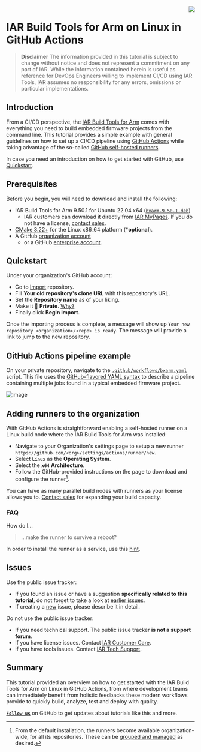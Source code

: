 <img align="right" src="https://avatars.githubusercontent.com/u/583231?s=96&v=4" />

# IAR Build Tools for Arm on Linux in GitHub Actions


> __Disclaimer__
> The information provided in this tutorial is subject to change without notice and does not represent a commitment on any part of IAR. While the information contained herein is useful as reference for DevOps Engineers willing to implement CI/CD using IAR Tools, IAR assumes no responsibility for any errors, omissions or particular implementations.


## Introduction
From a CI/CD perspective, the [IAR Build Tools for Arm](https://iar.com/bxarm) comes with everything you need to build embedded firmware projects from the command line. This tutorial provides a simple example with general guidelines on how to set up a CI/CD pipeline using [GitHub Actions](https://docs.github.com/en/actions) while taking advantage of the so-called [GitHub self-hosted runners][gh-shr-url].

In case you need an introduction on how to get started with GitHub, use [Quickstart](https://docs.github.com/en/get-started).


## Prerequisites
Before you begin, you will need to download and install the following:
- IAR Build Tools for Arm 9.50.1 for Ubuntu 22.04 x64 ([`bxarm-9.50.1.deb`](https://updates.iar.com/?product=BXARM&version=9.50))
   - IAR customers can download it directly from [IAR MyPages](https://iar.my.site.com/mypages). If you do not have a license, [contact sales](https://iar.com/about/contact).
- [CMake 3.22+](https://cmake.org/download/) for the Linux x86_64 platform (***optional**).
- A GitHub [organization account](https://docs.github.com/en/get-started/learning-about-github/types-of-github-accounts#organization-accounts)
   - or a GitHub [enterprise account](https://docs.github.com/en/get-started/learning-about-github/types-of-github-accounts#enterprise-accounts).


## Quickstart
Under your organization's GitHub account:

- Go to [Import](https://github.com/new/import) repository.
- Fill **Your old repository's clone URL** with this repository's URL.
- Set the **Repository name** as of your liking.
- Make it 🔘 **Private**. [Why?](https://docs.github.com/actions/hosting-your-own-runners/managing-self-hosted-runners/about-self-hosted-runners#self-hosted-runner-security)
- Finally click **Begin import**.

Once the importing process is complete, a message will show up `Your new repository <organization>/<repo> is ready`. The message will provide a link to jump to the new repository.

## GitHub Actions pipeline example
On your private repository, navigate to the [`.github/workflows/bxarm.yaml`](.github/workflows/bxarm.yml) script. This file uses the [GitHub-flavored YAML syntax](https://docs.github.com/en/actions/using-workflows/workflow-syntax-for-github-actions) to describe a pipeline containing multiple jobs found in a typical embedded firmware project.

![image](https://github.com/felipe-iar/bx-github-ci/assets/54443595/3c27634b-3d6b-4407-91e5-7024a5c22c9b)


## Adding runners to the organization
With GitHub Actions is straightforward enabling a self-hosted runner on a Linux build node where the IAR Build Tools for Arm was installed:
- Navigate to your Organization's settings page to setup a new runner `https://github.com/<org>/settings/actions/runner/new`.
- Select __`Linux`__ as the __Operating System__.
- Select the __`x64`__ __Architecture__.
- Follow the GitHub-provided instructions on the page to download and configure the runner[^1].

You can have as many parallel build nodes with runners as your license allows you to. [Contact sales](https://iar.com/about/contact) for expanding your build capacity.

### FAQ
How do I...
> ...make the runner to survive a reboot?

In order to install the runner as a service, use this [hint](https://docs.github.com/en/actions/hosting-your-own-runners/managing-self-hosted-runners/configuring-the-self-hosted-runner-application-as-a-service?platform=linux).


## Issues
Use the public issue tracker:
- If you found an issue or have a suggestion **specifically related to this tutorial**, do not forget to take a look at [earlier issues][url-repo-issue-old].
- If creating a [new][url-repo-issue-new] issue, please describe it in detail.

Do not use the public issue tracker:
- If you need technical support. The public issue tracker **is not a support forum**.
- If you have license issues. Contact [IAR Customer Care](https://iar.com/knowledge/support/licensing-faq/).
- If you have tools issues. Contact [IAR Tech Support](https://iar.com/knowledge/support/request-technical-support/).

## Summary
This tutorial provided an overview on how to get started with the IAR Build Tools for Arm on Linux in GitHub Actions, from where development teams can immediately benefit from holistic feedbacks these modern workflows provide to quickly build, analyze, test and deploy with quality.

[__` Follow us `__](https://github.com/iarsystems) on GitHub to get updates about tutorials like this and more.

[^1]: From the default installation, the runners become available organization-wide, for all its repositories. These can be [grouped and managed](https://docs.github.com/en/actions/hosting-your-own-runners/managing-self-hosted-runners/managing-access-to-self-hosted-runners-using-groups) as desired.

<!-- links -->
[iar-bxarm-url]: https://www.iar.com/bxarm

[gh-yaml-doc-url]: https://docs.github.com/en/free-pro-team@latest/actions/reference/workflow-syntax-for-github-actions
[gh-shr-url]: https://docs.github.com/en/free-pro-team@latest/actions/hosting-your-own-runners/about-self-hosted-runners 
[gh-actions-url]: https://docs.github.com/en/actions
[gh-iar-url]: https://github.com/IARSystems

[url-repo]: https://github.com/IARSystems/bx-github-ci
[url-repo-issue-new]: https://github.com/IARSystems/bx-github-ci/issues/new
[url-repo-issue-old]: https://github.com/IARSystems/bx-github-ci/issues?q=is%3Aissue+is%3Aopen%7Cclosed
